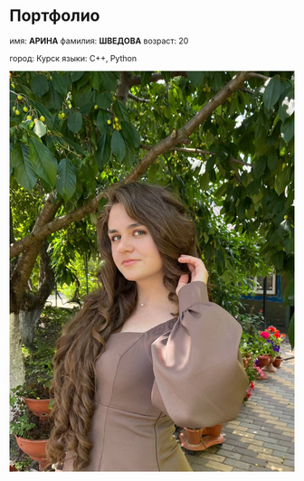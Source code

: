 # Портфолио 
имя: **АРИНА**
фамилия: **ШВЕДОВА**
возраст: 20

город: Курск
языки: С++, Python 

![alt text](image.png)
